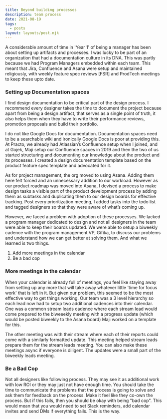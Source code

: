 ```yaml
---
title: Beyond building processes
description: team process
date: 2021-08-19
tags:
  - posts
layout: layouts/post.njk
---
```



A considerable amount of time in 'Year 1' of being a manager has been about setting up artifacts and processes. I was lucky to be part of an organization that had a documentation culture in its DNA. This was partly because we had Program Managers embedded within each team. This meant that Jira, Confluence and Asana were setup and maintained religiously, with weekly feature spec reviews [FSR] and ProdTech meetings to keep these upto date.

### Setting up Documentation spaces

I find design documentation to be critical part of the design process. I recommend every designer takes the time to document the project because apart from being a design artifact, that serves as a single point of truth, it also helps them when they have to write their performance reviews, promotion proposals and build their portfolio.

I do not like Google Docs for documentation. Documentation spaces need to be a searchable wiki and ironically Google Docs is poor at providing this. At Practo, we already had Atlassian’s Confluence setup when I joined, and at Gojek, Maji setup our Confluence spaces in 2019 and then the two of us started structuring and documenting our knowledge about the product and its processes. I created a design documentation template based on the product feature spec template and advocated for it.

As for project management, the org moved to using Asana. Adding them here felt forced and an unnecessary addition to our workload. However as our product roadmap was moved into Asana, I devised a process to make design tasks a visible part of the product development process by adding them as subtasks and duplicating them to our design boards for effective tracking. Post every prioritization meeting, I added tasks into the todo list and tagged designers so that they were aware of what’s coming up.

However, we faced a problem with adoption of these processes. We lacked a program manager dedicated to design and not all designers in the team were able to keep their boards updated. We were able to setup a biweekly cadence with the program management VP, Gifika, to discuss our problems and understand how we can get better at solving them. And what we learned is two things.

1. Add more meetings in the calendar
2. Be a bad cop

### More meetings in the calendar

When your calendar is already full of meetings, you feel like staying away from setting up any more that will take away whatever little 'time for focus work' that is left in it. But given our problem, this seemed to be the most effective way to get things working.
Our team was a 3 level hierarchy so each lead now had to setup two additional cadences into their calendar. One was a common stream leads cadence where each stream lead would come prepared to the biweeekly meeting with a progress update (which would be posted biweekly to the Asana board) Maji worked on a template for this.

The other meeting was with their stream where each of their reports could come with a similarly formatted update. This meeting helped stream leads prepare them for the stream leads meeting.
You can also make these meetings async if everyone is diligent. The updates were a small part of the biweekly leads meeting.

### Be a Bad Cop

Not all designers like following process. They may see it as additional work with low ROI or they may just not have enough time. You should take the time to communicate the problems that the process is going to solve and ask them for feedback on the process. Make it feel like they co-own the process. But if this fails, then you should be okay with being "bad cop". This would mean that you would need to set Slack reminders, add calendar invites and send DMs if everything fails. This is the way.

